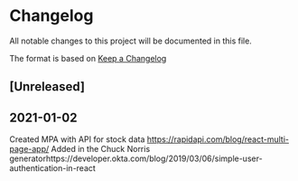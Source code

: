 # Changelog
All notable changes to this project will be documented in this file.

The format is based on [Keep a Changelog](https://keepachangelog.com/en/1.0.0/)

## [Unreleased]

## 2021-01-02
Created MPA with API for stock data https://rapidapi.com/blog/react-multi-page-app/
Added in the Chuck Norris generatorhttps://developer.okta.com/blog/2019/03/06/simple-user-authentication-in-react 